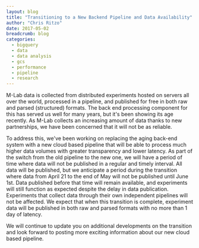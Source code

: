 ```yaml
---
layout: blog
title: "Transitioning to a New Backend Pipeline and Data Availability"
author: "Chris Ritzo"
date: 2017-05-02
breadcrumb: blog
categories:
  - bigquery
  - data
  - data analysis
  - gcs
  - performance
  - pipeline
  - research
---
```


M-Lab data is collected from distributed experiments hosted on servers all over the world, processed in a pipeline, and published for free in both raw and parsed (structured) formats. The back end processing component for this has served us well for many years, but it's been showing its age recently. As M-Lab collects an increasing amount of data thanks to new partnerships, we have been concerned that it will not be as reliable.<!--more-->

To address this, we've been working on replacing the aging back-end system with a new cloud based pipeline that will be able to process much higher data volumes with greater transparency and lower latency. As part of the switch from the old pipeline to the new one, we will have a period of time where data will not be published in a regular and timely interval. All data will be published, but we anticipate a period during the transition where data from April 21 to the end of May will not be published until June 1st. Data published before that time will remain available, and experiments will still function as expected despite the delay in data publication. Experiments that collect data through their own independent pipelines will not be affected. We expect that when this transition is complete, experiment data will be published in both raw and parsed formats with no more than 1 day of latency.

We will continue to update you on additional developments on the transition and look forward to posting more exciting information about our new cloud based pipeline.
